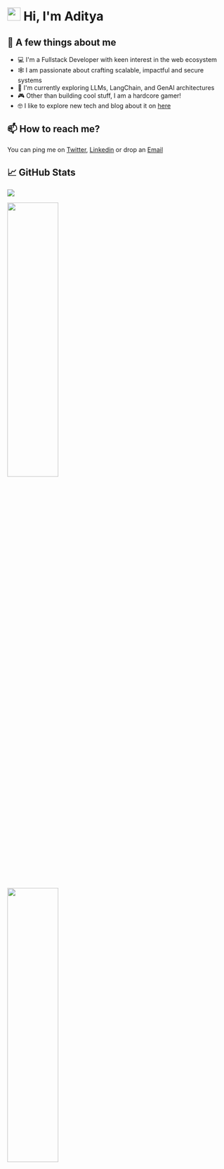 [//]: # "[![Typing SVG](https://readme-typing-svg.herokuapp.com?size=24&width=600&lines=Welcome+To+My+GitHub+Profile!)](https://git.io/typing-svg)"

<h1 align="start"><img src="https://raw.githubusercontent.com/MartinHeinz/MartinHeinz/master/wave.gif" width="30px"> Hi, I'm Aditya</h1>

## 💼 A few things about me

- 💻 I'm a Fullstack Developer with keen interest in the web ecosystem
- 🕸️ I am passionate about crafting scalable, impactful and secure systems
- 🧠 I'm currently exploring LLMs, LangChain, and GenAI architectures
- 🎮 Other than building cool stuff, I am a hardcore gamer!
- 🤓 I like to explore new tech and blog about it on [here](https://www.0xadityaa.xyz/blog)

## 📫 How to reach me?

You can ping me on [Twitter](https://twitter.com/0xadityaa), [Linkedin](https://www.linkedin.com/in/aditya-negandhi-49290318b/) or drop an [Email](mailto:negandhi.aditya@gmail.com)

## 📈 GitHub Stats

![](https://komarev.com/ghpvc/?username=0xadityaa&color=blue&style=for-the-badge&label=PROFILE+VIEWS&base=987) <br/>
<p align="start">
 <img width="48%" height="40%" src="https://github-readme-streak-stats.herokuapp.com/?user=0xadityaa&theme=radical" /> <br/>
 <img width="48%" height="40%" src="https://github-readme-stats.vercel.app/api?username=0xadityaa&show_icons=true&theme=radical" />
</p>
